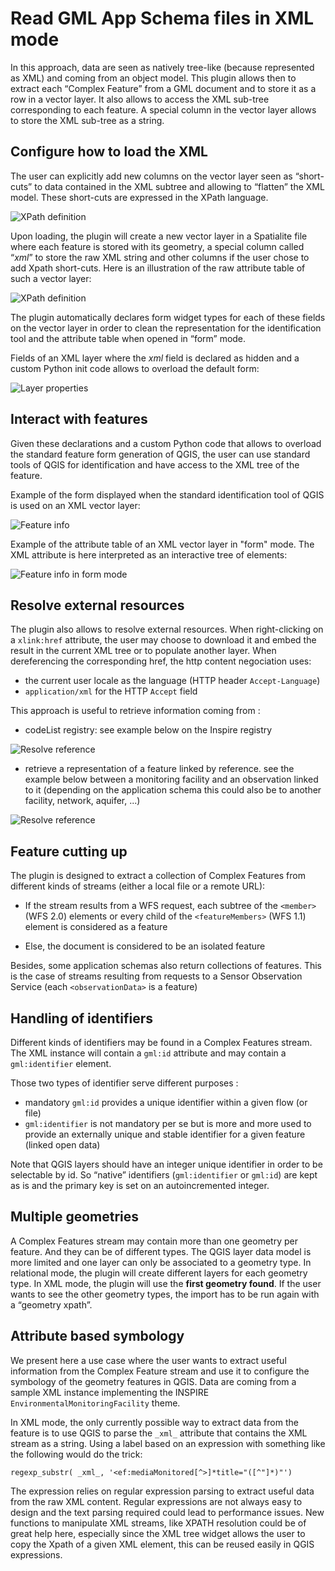 # Read GML App Schema files in XML mode

In this approach, data are seen as natively tree-like (because represented as XML) and coming from an object model.
This plugin allows then to extract each “Complex Feature” from a GML document and to store it as a row in a vector layer. It also allows to access the XML sub-tree corresponding to each feature. A special column in the vector layer allows to store the XML sub-tree as a string.

## Configure how to load the XML

The user can explicitly add new columns on the vector layer seen as “short-cuts” to data contained in the XML subtree and allowing to “flatten” the XML model. These short-cuts are expressed in the XPath language.

![XPath definition](../static/img/read-xml-xpath.png)

Upon loading, the plugin will create a new vector layer in a Spatialite file where each feature is stored with its geometry, a special column called “_xml_” to store the raw XML string and other columns if the user chose to add Xpath short-cuts.
Here is an illustration of the raw attribute table of such a vector layer:

![XPath definition](../static/img/read-xml-attributetable.png)

The plugin automatically declares form widget types for each of these fields on the vector layer in order to clean the representation for the identification tool and the attribute table when opened in “form” mode.

Fields of an XML layer where the _xml_ field is declared as hidden and a custom Python init code allows to overload the default form:

![Layer properties](../static/img/read-xml-layerprops.png)

## Interact with features

Given these declarations and a custom Python code that allows to overload the standard feature form generation of QGIS, the user can use standard tools of QGIS for identification and have access to the XML tree of the feature.

Example of the form displayed when the standard identification tool of QGIS is used on an XML vector layer:

![Feature info](../static/img/read-xml-featureinfo.png)

Example of the attribute table of an XML vector layer in "form" mode. The XML attribute is here interpreted as an interactive tree of elements:

![Feature info in form mode](../static/img/read-xml-featureinfoform.png)

## Resolve external resources

The plugin also allows to resolve external resources. When right-clicking on a `xlink:href` attribute, the user may choose to download it and embed the result in the current XML tree or to populate another layer.
When dereferencing the corresponding href, the http content negociation uses:

- the current user locale as the language (HTTP header `Accept-Language`)
- `application/xml` for the HTTP `Accept` field

This approach is useful to retrieve information coming from :

- codeList registry: see example below on the Inspire registry

![Resolve reference](../static/img/read-xml-resolver.png)

- retrieve a representation of a feature linked by reference. see the example below between a monitoring facility and an observation linked to it (depending on the application schema this could also be to another facility, network, aquifer, ...)

![Resolve reference](../static/img/read-xml-resolver-obs-after-insert.png)

## Feature cutting up

The plugin is designed to extract a collection of Complex Features from different kinds of streams (either a local file or a remote URL):

- If the stream results from a WFS request, each subtree of the `<member>` (WFS 2.0) elements or every child of the `<featureMembers>` (WFS 1.1) element is considered as a feature

- Else, the document is considered to be an isolated feature

Besides, some application schemas also return collections of features. This is the case of streams resulting from requests to a Sensor Observation Service (each `<observationData>` is a feature)

## Handling of identifiers

Different kinds of identifiers may be found in a Complex Features stream. The XML instance will contain a `gml:id` attribute and may contain a `gml:identifier` element.

Those two types of identifier serve different purposes :

- mandatory `gml:id` provides a unique identifier within a given flow (or file)
- `gml:identifier` is not mandatory per se but is more and more used to provide an externally unique and stable identifier for a given feature (linked open data)

Note that QGIS layers should have an integer unique identifier in order to be selectable by id. So “native” identifiers (`gml:identifier` or `gml:id`) are kept as is and the primary key is set on an autoincremented integer.

## Multiple geometries

A Complex Features stream may contain more than one geometry per feature. And they can be of different types. The QGIS layer data model is more limited and one layer can only be associated to a geometry type.
In relational mode, the plugin will create different layers for each geometry type.
In XML mode, the plugin will use the **first geometry found**. If the user wants to see the other geometry types, the import has to be run again with a “geometry xpath”.

## Attribute based symbology

We present here a use case where the user wants to extract useful information from the Complex Feature stream and use it to configure the symbology of the geometry features in QGIS. Data are coming from a sample XML instance implementing the INSPIRE `EnvironmentalMonitoringFacility` theme.

In XML mode, the only currently possible way to extract data from the feature is to use QGIS to parse the `_xml_` attribute that contains the XML stream as a string.
Using a label based on an expression with something like the following would do the trick:

`regexp_substr( _xml_, '<ef:mediaMonitored[^>]*title="([^"]*)"')`

The expression relies on regular expression parsing to extract useful data from the raw XML content.
Regular expressions are not always easy to design and the text parsing required could lead to performance issues. New functions to manipulate XML streams, like XPATH resolution could be of great help here, especially since the XML tree widget allows the user to copy the Xpath of a given XML element, this can be reused easily in QGIS expressions.
